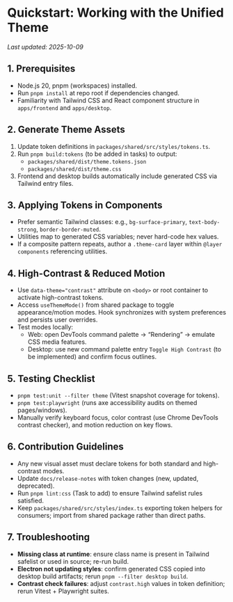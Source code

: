 # Quickstart: Working with the Unified Theme

_Last updated: 2025-10-09_

## 1. Prerequisites
- Node.js 20, pnpm (workspaces) installed.
- Run `pnpm install` at repo root if dependencies changed.
- Familiarity with Tailwind CSS and React component structure in `apps/frontend` and `apps/desktop`.

## 2. Generate Theme Assets
1. Update token definitions in `packages/shared/src/styles/tokens.ts`.
2. Run `pnpm build:tokens` (to be added in tasks) to output:
   - `packages/shared/dist/theme.tokens.json`
   - `packages/shared/dist/theme.css`
3. Frontend and desktop builds automatically include generated CSS via Tailwind entry files.

## 3. Applying Tokens in Components
- Prefer semantic Tailwind classes: e.g., `bg-surface-primary`, `text-body-strong`, `border-border-muted`.
- Utilities map to generated CSS variables; never hard-code hex values.
- If a composite pattern repeats, author a `.theme-card` layer within `@layer components` referencing utilities.

## 4. High-Contrast & Reduced Motion
- Use `data-theme="contrast"` attribute on `<body>` or root container to activate high-contrast tokens.
- Access `useThemeMode()` from shared package to toggle appearance/motion modes. Hook synchronizes with system preferences and persists user overrides.
- Test modes locally:
  - Web: open DevTools command palette → “Rendering” → emulate CSS media features.
  - Desktop: use new command palette entry `Toggle High Contrast` (to be implemented) and confirm focus outlines.

## 5. Testing Checklist
- `pnpm test:unit --filter theme` (Vitest snapshot coverage for tokens).
- `pnpm test:playwright` (runs axe accessibility audits on themed pages/windows).
- Manually verify keyboard focus, color contrast (use Chrome DevTools contrast checker), and motion reduction on key flows.

## 6. Contribution Guidelines
- Any new visual asset must declare tokens for both standard and high-contrast modes.
- Update `docs/release-notes` with token changes (new, updated, deprecated).
- Run `pnpm lint:css` (Task to add) to ensure Tailwind safelist rules satisfied.
- Keep `packages/shared/src/styles/index.ts` exporting token helpers for consumers; import from shared package rather than direct paths.

## 7. Troubleshooting
- **Missing class at runtime**: ensure class name is present in Tailwind safelist or used in source; re-run build.
- **Electron not updating styles**: confirm generated CSS copied into desktop build artifacts; rerun `pnpm --filter desktop build`.
- **Contrast check failures**: adjust `contrast.high` values in token definition; rerun Vitest + Playwright suites.
